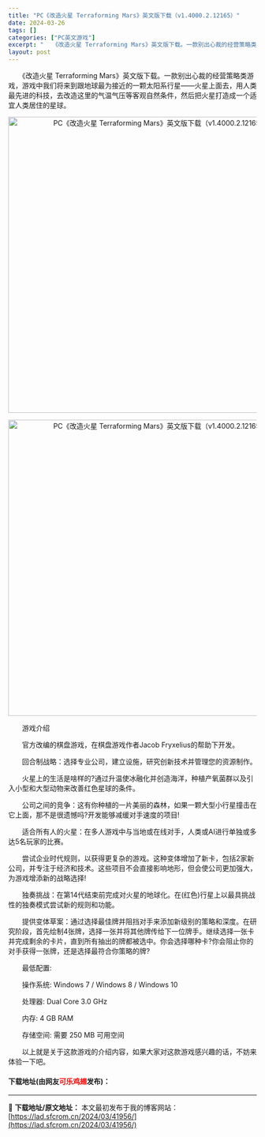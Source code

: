 ```yaml
---
title: "PC《改造火星 Terraforming Mars》英文版下载（v1.4000.2.12165）"
date: 2024-03-26
tags: []
categories: ["PC英文游戏"]
excerpt: "　　《改造火星 Terraforming Mars》英文版下载。一款别出心裁的经营策略类游戏，游戏中我们将来到跟地球最为接近的一颗太阳系行星&mdash;&mdash;火星上面去，用人类最先进的科技，去改造这里的气温气压等客观自然条件，然后把火星打造成一个适宜人类居住的星球。 　　游戏介绍 　　官方&hellip;"
layout: post
---
```


 <p>　　《改造火星 Terraforming Mars》英文版下载。一款别出心裁的经营策略类游戏，游戏中我们将来到跟地球最为接近的一颗太阳系行星&mdash;&mdash;火星上面去，用人类最先进的科技，去改造这里的气温气压等客观自然条件，然后把火星打造成一个适宜人类居住的星球。</p> <p align="center"><img align="" border="0" src="https://lad.sfcrom.cn/wp-content/uploads/2024/03/20240326_66034df78c6b5.webp" width="600" alt="PC《改造火星 Terraforming Mars》英文版下载（v1.4000.2.12165）" /></p> <p align="center"><img align="" border="0" src="https://lad.sfcrom.cn/wp-content/uploads/2024/03/20240326_66034df7e2b3f.webp" width="600" alt="PC《改造火星 Terraforming Mars》英文版下载（v1.4000.2.12165）" /></p> <p>　　游戏介绍</p> <p>　　官方改编的棋盘游戏，在棋盘游戏作者Jacob Fryxelius的帮助下开发。</p> <p>　　回合制战略：选择专业公司，建立设施，研究创新技术并管理您的资源制作。</p> <p>　　火星上的生活是啥样的?通过升温使冰融化并创造海洋，种植产氧菌群以及引入小型和大型动物来改善红色星球的条件。</p> <p>　　公司之间的竞争：这有你种植的一片美丽的森林，如果一颗大型小行星撞击在它上面，那不是很遗憾吗?开发能够减缓对手速度的项目!</p> <p>　　适合所有人的火星：在多人游戏中与当地或在线对手，人类或AI进行单独或多达5名玩家的比赛。</p> <p>　　尝试企业时代规则，以获得更复杂的游戏。这种变体增加了新卡，包括2家新公司，并专注于经济和技术。这些项目不会直接影响地形，但会使公司更加强大，为游戏增添新的战略选择!</p> <p>　　独奏挑战：在第14代结束前完成对火星的地球化。在(红色)行星上以最具挑战性的独奏模式尝试新的规则和功能。</p> <p>　　提供变体草案：通过选择最佳牌并阻挡对手来添加新级别的策略和深度。在研究阶段，首先绘制4张牌，选择一张并将其他牌传给下一位牌手。继续选择一张卡并完成剩余的卡片，直到所有抽出的牌都被选中。你会选择哪种卡?你会阻止你的对手获得一张牌，还是选择最符合你策略的牌?</p> <p>　　最低配置:</p> <p>　　操作系统: Windows 7 / Windows 8 / Windows 10</p> <p>　　处理器: Dual Core 3.0 GHz</p> <p>　　内存: 4 GB RAM</p> <p>　　存储空间: 需要 250 MB 可用空间</p> <p>　　以上就是关于这款游戏的介绍内容，如果大家对这款游戏感兴趣的话，不妨来体验一下吧。</p> <p><h4>下载地址(由网友<font color="red">可乐鸡翅</font>发布)：</h4></p> 

---
📖 **下载地址/原文地址：** 本文最初发布于我的博客网站：[https://lad.sfcrom.cn/2024/03/41956/](https://lad.sfcrom.cn/2024/03/41956/)
